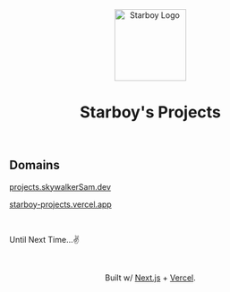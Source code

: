 <div align="center">
    <a href="https://skywalkerSam.dev">
        <img src="https://github.com/starboy-inc.png" alt="Starboy Logo" height=128>
    </a>
    <h1>Starboy's Projects</h1>
</div>

&nbsp;

## Domains

[projects.skywalkerSam.dev](https://blog.skywalkersam.dev)

[starboy-projects.vercel.app](https://starboy-blogs.vercel.app/)

<!-- ## Sources -->

&nbsp;

Until Next Time...✌️

&nbsp;

<div align="center">
<p>Built w/ <a href="https://nextjs.org">Next.js</a> + <a href="https://vercel.com">Vercel</a>.</p>
</div>
